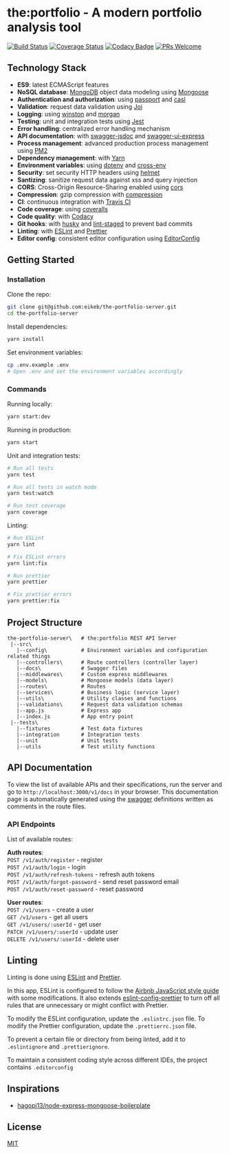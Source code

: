 # the:portfolio - A modern portfolio analysis tool

[![Build Status](https://travis-ci.org/eikeb/the-portfolio-server.svg?branch=master)](https://travis-ci.org/eikeb/the-portfolio-server)
[![Coverage Status](https://coveralls.io/repos/github/eikeb/the-portfolio-server/badge.svg?branch=master)](https://coveralls.io/github/eikeb/the-portfolio-server?branch=master)
[![Codacy Badge](https://api.codacy.com/project/badge/Grade/3dfe239849164fe1b007886708df23fe)](https://app.codacy.com/manual/eikeb/the-portfolio-server?utm_source=github.com&utm_medium=referral&utm_content=eikeb/the-portfolio-server&utm_campaign=Badge_Grade_Dashboard)
[![PRs Welcome](https://img.shields.io/badge/PRs-welcome-brightgreen.svg?style=flat-square)](http://makeapullrequest.com)

## Technology Stack

- **ES9**: latest ECMAScript features
- **NoSQL database**: [MongoDB](https://www.mongodb.com) object data modeling using [Mongoose](https://mongoosejs.com)
- **Authentication and authorization**: using [passport](http://www.passportjs.org) and [casl](https://github.com/stalniy/casl)
- **Validation**: request data validation using [Joi](https://github.com/hapijs/joi)
- **Logging**: using [winston](https://github.com/winstonjs/winston) and [morgan](https://github.com/expressjs/morgan)
- **Testing**: unit and integration tests using [Jest](https://jestjs.io)
- **Error handling**: centralized error handling mechanism
- **API documentation**: with [swagger-jsdoc](https://github.com/Surnet/swagger-jsdoc) and [swagger-ui-express](https://github.com/scottie1984/swagger-ui-express)
- **Process management**: advanced production process management using [PM2](https://pm2.keymetrics.io)
- **Dependency management**: with [Yarn](https://yarnpkg.com)
- **Environment variables**: using [dotenv](https://github.com/motdotla/dotenv) and [cross-env](https://github.com/kentcdodds/cross-env#readme)
- **Security**: set security HTTP headers using [helmet](https://helmetjs.github.io)
- **Santizing**: sanitize request data against xss and query injection
- **CORS**: Cross-Origin Resource-Sharing enabled using [cors](https://github.com/expressjs/cors)
- **Compression**: gzip compression with [compression](https://github.com/expressjs/compression)
- **CI**: continuous integration with [Travis CI](https://travis-ci.org)
- **Code coverage**: using [coveralls](https://coveralls.io)
- **Code quality**: with [Codacy](https://www.codacy.com)
- **Git hooks**: with [husky](https://github.com/typicode/husky) and [lint-staged](https://github.com/okonet/lint-staged) to prevent bad commits
- **Linting**: with [ESLint](https://eslint.org) and [Prettier](https://prettier.io)
- **Editor config**: consistent editor configuration using [EditorConfig](https://editorconfig.org)

## Getting Started

### Installation

Clone the repo:

```bash
git clone git@github.com:eikeb/the-portfolio-server.git
cd the-portfolio-server
```

Install dependencies:

```bash
yarn install
```

Set environment variables:

```bash
cp .env.example .env
# Open .env and set the environment variables accordingly
```

### Commands

Running locally:

```bash
yarn start:dev
```

Running in production:

```bash
yarn start
```

Unit and integration tests:

```bash
# Run all tests
yarn test

# Run all tests in watch mode
yarn test:watch

# Run test coverage
yarn coverage
```

Linting:

```bash
# Run ESLint
yarn lint

# Fix ESLint errors
yarn lint:fix

# Run prettier
yarn prettier

# Fix prettier errors
yarn prettier:fix
```

## Project Structure

```
the-portfolio-server\   # the:portfolio REST API Server
 |--src\
   |--config\           # Environment variables and configuration related things
   |--controllers\      # Route controllers (controller layer)
   |--docs\             # Swagger files
   |--middlewares\      # Custom express middlewares
   |--models\           # Mongoose models (data layer)
   |--routes\           # Routes
   |--services\         # Business logic (service layer)
   |--utils\            # Utility classes and functions
   |--validations\      # Request data validation schemas
   |--app.js            # Express app
   |--index.js          # App entry point
 |--tests\
   |--fixtures          # Test data fixtures
   |--integration       # Integration tests
   |--unit              # Unit tests
   |--utils             # Test utility functions
```

## API Documentation

To view the list of available APIs and their specifications, run the server and go to `http://localhost:3000/v1/docs` in your browser. This documentation page is automatically generated using the [swagger](https://swagger.io/) definitions written as comments in the route files.

### API Endpoints

List of available routes:

**Auth routes**:\
`POST /v1/auth/register` - register\
`POST /v1/auth/login` - login\
`POST /v1/auth/refresh-tokens` - refresh auth tokens\
`POST /v1/auth/forgot-password` - send reset password email\
`POST /v1/auth/reset-password` - reset password

**User routes**:\
`POST /v1/users` - create a user\
`GET /v1/users` - get all users\
`GET /v1/users/:userId` - get user\
`PATCH /v1/users/:userId` - update user\
`DELETE /v1/users/:userId` - delete user

## Linting

Linting is done using [ESLint](https://eslint.org/) and [Prettier](https://prettier.io).

In this app, ESLint is configured to follow the [Airbnb JavaScript style guide](https://github.com/airbnb/javascript/tree/master/packages/eslint-config-airbnb-base) with some modifications. It also extends [eslint-config-prettier](https://github.com/prettier/eslint-config-prettier) to turn off all rules that are unnecessary or might conflict with Prettier.

To modify the ESLint configuration, update the `.eslintrc.json` file. To modify the Prettier configuration, update the `.prettierrc.json` file.

To prevent a certain file or directory from being linted, add it to `.eslintignore` and `.prettierignore`.

To maintain a consistent coding style across different IDEs, the project contains `.editorconfig`

## Inspirations

- [hagopj13/node-express-mongoose-boilerplate](https://github.com/hagopj13/node-express-mongoose-boilerplate)

## License

[MIT](LICENSE)
